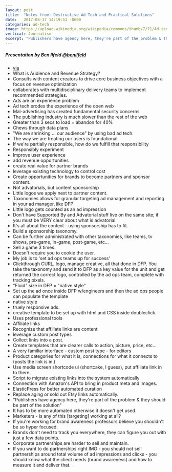```yaml
---
layout: post
title:  "Notes from: Destructive Ad Tech and Practical Solutions"
date:   2017-08-17 14:19:51 -0600
categories: ad-tech
image: https://upload.wikimedia.org/wikipedia/commons/thumb/7/71/Ad-tech_London_2010_%284%29.JPG/1600px-Ad-tech_London_2010_%284%29.JPG
vertical: Journalism
excerpt: "Publishers have agency here, they're part of the problem & they should be part of the solution"
---
```


##### Presentation by Ben Ilfeld [@benilfeld](https://twitter.com/benilfeld)

 - [via](https://2017-denver.journalist.wordcamp.org/session/destructive-ad-tech-and-practical-solutions/)
 - What is Audience and Revenue Strategy?
  - Consults with content creators to drive core business objectives with a focus on revenue optimization
  - collaborates with multidisciplinary delivery teams to implement recommended strategies.
 - Ads are an experience problem
 - Ad tech erodes the experience of the open web
 - Mal-advertising has created fundamental security concerns
 - The publishing industry is much slower than the rest of the web
 - Greater than 3 secs to load = abandon for 40%
 - Chews through data plans
 - "We are shrinking ... our audience" by using bad ad tech.
 - The way we are treating our users is foundational.
 - If we're partially responsible, how do we fulfill that responsibility
 - Responsibly experiment
  - Improve user experience
  - add revenue opportunities
  - create real value for partner brands
  - leverage existing technology to control cost
 - Create opportunities for brands to become partners and sponsor content.
  - Not advatorials, but content sponsorship
  - Little logos we apply next to partner content.
  - Taxonomies allows for granular targeting
  ad management and reporting in your ad manager, like DFP
  - Little logo gets counted as an ad impression
  - Don't have Supported By and Advatorial stuff live on the same site; if you must be VERY clear about what is advatorial.
  - It's all about the context - using sponsorship has to fit.
  - Build a sponsorship taxonomy.
  - Can be further administrated with other taxonomies, like teams, tv shows, pre-game, in-game, post-game, etc...
  - Sell a game 3 times.
  - Doesn't require you to cookie the user.
  - My job is to 'set ad ops teams up for success'
  - Clickthrough CURL, logo, manage creative, all that done in DFP. You take the taxonomy and send it to DFP as a key value for the unit and get returned the correct logo, controlled by the ad ops team, complete with tracking pixels.
 - "Fluid" size in DFP = "native style"
  - Set up the ad once inside DFP w/engineers and then the ad ops people can populate the template
  - native style
  - truely responsive ads.
  - creative template to be set up with html and CSS inside doubleclick.
  - Uses professional tools
 - Affiliate links
  - Recognize that affiliate links are content
  - leverage custom post types
  - Collect links into a post.
  - Create templates that are clearer calls to action, picture, price, etc...
  - A very familiar interface - custom post type - for editors
  - Product categories for what it is, connections for what it connects to (posts the link is in.)
  - Use media screen shortcode ui (shortcake, I guess), put affiliate link in to there.
  - Script to migrate existing links into the system automatically
  - Connection with Amazon's API to bring in product meta and images.
  - ElasticPress for better automated curation
  - Replace aging or sold out Etsy links automatically.
  - "Publishers have agency here, they're part of the problem & they should be part of the solution"
  - It has to be more automated otherwise it doesn't get used.
 - Marketers - is any of this [targeting] working at all?
 - If you're working for brand awareness professors believe you shouldn't be so hyper focused.
 - Brands don't need to track you everywhere, they can figure you out with just a few data points.
 - Corporate partnerships are harder to sell and maintain.
 - If you want to do partnerships right IMO - you should not sell partnerships around total volume of ad impressions and clicks - you should know what the client needs (brand awareness) and how to measure it and deliver that.
